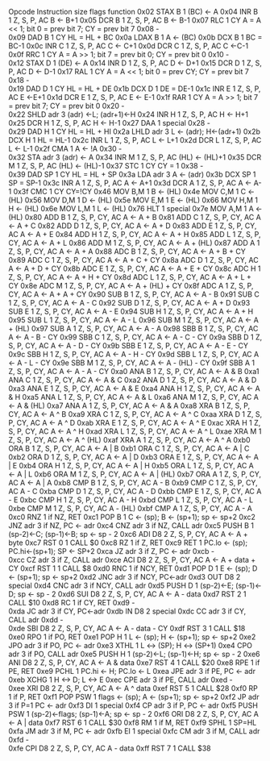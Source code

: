 
Opcode	Instruction	size	flags	function
0x02	STAX B	1		(BC) <- A
0x04	INR B	1	Z, S, P, AC	B <- B+1
0x05	DCR B	1	Z, S, P, AC	B <- B-1
0x07	RLC	1	CY	A = A << 1; bit 0 = prev bit 7; CY = prev bit 7
0x08	-			
0x09	DAD B	1	CY	HL = HL + BC
0x0a	LDAX B	1		A <- (BC)
0x0b	DCX B	1		BC = BC-1
0x0c	INR C	1	Z, S, P, AC	C <- C+1
0x0d	DCR C	1	Z, S, P, AC	C <-C-1
0x0f	RRC	1	CY	A = A >> 1; bit 7 = prev bit 0; CY = prev bit 0
0x10	-			
0x12	STAX D	1		(DE) <- A
0x14	INR D	1	Z, S, P, AC	D <- D+1
0x15	DCR D	1	Z, S, P, AC	D <- D-1
0x17	RAL	1	CY	A = A << 1; bit 0 = prev CY; CY = prev bit 7
0x18	-			
0x19	DAD D	1	CY	HL = HL + DE
0x1b	DCX D	1		DE = DE-1
0x1c	INR E	1	Z, S, P, AC	E <-E+1
0x1d	DCR E	1	Z, S, P, AC	E <- E-1
0x1f	RAR	1	CY	A = A >> 1; bit 7 = prev bit 7; CY = prev bit 0
0x20	-			
0x22	SHLD adr	3		(adr) <-L; (adr+1)<-H
0x24	INR H	1	Z, S, P, AC	H <- H+1
0x25	DCR H	1	Z, S, P, AC	H <- H-1
0x27	DAA	1		special
0x28	-			
0x29	DAD H	1	CY	HL = HL + HI
0x2a	LHLD adr	3		L <- (adr); H<-(adr+1)
0x2b	DCX H	1		HL = HL-1
0x2c	INR L	1	Z, S, P, AC	L <- L+1
0x2d	DCR L	1	Z, S, P, AC	L <- L-1
0x2f	CMA	1		A <- !A
0x30	-			
0x32	STA adr	3		(adr) <- A
0x34	INR M	1	Z, S, P, AC	(HL) <- (HL)+1
0x35	DCR M	1	Z, S, P, AC	(HL) <- (HL)-1
0x37	STC	1	CY	CY = 1
0x38	-			
0x39	DAD SP	1	CY	HL = HL + SP
0x3a	LDA adr	3		A <- (adr)
0x3b	DCX SP	1		SP = SP-1
0x3c	INR A	1	Z, S, P, AC	A <- A+1
0x3d	DCR A	1	Z, S, P, AC	A <- A-1
0x3f	CMC	1	CY	CY=!CY
0x46	MOV B,M	1		B <- (HL)
0x4e	MOV C,M	1		C <- (HL)
0x56	MOV D,M	1		D <- (HL)
0x5e	MOV E,M	1		E <- (HL)
0x66	MOV H,M	1		H <- (HL)
0x6e	MOV L,M	1		L <- (HL)
0x76	HLT	1		special
0x7e	MOV A,M	1		A <- (HL)
0x80	ADD B	1	Z, S, P, CY, AC	A <- A + B
0x81	ADD C	1	Z, S, P, CY, AC	A <- A + C
0x82	ADD D	1	Z, S, P, CY, AC	A <- A + D
0x83	ADD E	1	Z, S, P, CY, AC	A <- A + E
0x84	ADD H	1	Z, S, P, CY, AC	A <- A + H
0x85	ADD L	1	Z, S, P, CY, AC	A <- A + L
0x86	ADD M	1	Z, S, P, CY, AC	A <- A + (HL)
0x87	ADD A	1	Z, S, P, CY, AC	A <- A + A
0x88	ADC B	1	Z, S, P, CY, AC	A <- A + B + CY
0x89	ADC C	1	Z, S, P, CY, AC	A <- A + C + CY
0x8a	ADC D	1	Z, S, P, CY, AC	A <- A + D + CY
0x8b	ADC E	1	Z, S, P, CY, AC	A <- A + E + CY
0x8c	ADC H	1	Z, S, P, CY, AC	A <- A + H + CY
0x8d	ADC L	1	Z, S, P, CY, AC	A <- A + L + CY
0x8e	ADC M	1	Z, S, P, CY, AC	A <- A + (HL) + CY
0x8f	ADC A	1	Z, S, P, CY, AC	A <- A + A + CY
0x90	SUB B	1	Z, S, P, CY, AC	A <- A - B
0x91	SUB C	1	Z, S, P, CY, AC	A <- A - C
0x92	SUB D	1	Z, S, P, CY, AC	A <- A + D
0x93	SUB E	1	Z, S, P, CY, AC	A <- A - E
0x94	SUB H	1	Z, S, P, CY, AC	A <- A + H
0x95	SUB L	1	Z, S, P, CY, AC	A <- A - L
0x96	SUB M	1	Z, S, P, CY, AC	A <- A + (HL)
0x97	SUB A	1	Z, S, P, CY, AC	A <- A - A
0x98	SBB B	1	Z, S, P, CY, AC	A <- A - B - CY
0x99	SBB C	1	Z, S, P, CY, AC	A <- A - C - CY
0x9a	SBB D	1	Z, S, P, CY, AC	A <- A - D - CY
0x9b	SBB E	1	Z, S, P, CY, AC	A <- A - E - CY
0x9c	SBB H	1	Z, S, P, CY, AC	A <- A - H - CY
0x9d	SBB L	1	Z, S, P, CY, AC	A <- A - L - CY
0x9e	SBB M	1	Z, S, P, CY, AC	A <- A - (HL) - CY
0x9f	SBB A	1	Z, S, P, CY, AC	A <- A - A - CY
0xa0	ANA B	1	Z, S, P, CY, AC	A <- A & B
0xa1	ANA C	1	Z, S, P, CY, AC	A <- A & C
0xa2	ANA D	1	Z, S, P, CY, AC	A <- A & D
0xa3	ANA E	1	Z, S, P, CY, AC	A <- A & E
0xa4	ANA H	1	Z, S, P, CY, AC	A <- A & H
0xa5	ANA L	1	Z, S, P, CY, AC	A <- A & L
0xa6	ANA M	1	Z, S, P, CY, AC	A <- A & (HL)
0xa7	ANA A	1	Z, S, P, CY, AC	A <- A & A
0xa8	XRA B	1	Z, S, P, CY, AC	A <- A ^ B
0xa9	XRA C	1	Z, S, P, CY, AC	A <- A ^ C
0xaa	XRA D	1	Z, S, P, CY, AC	A <- A ^ D
0xab	XRA E	1	Z, S, P, CY, AC	A <- A ^ E
0xac	XRA H	1	Z, S, P, CY, AC	A <- A ^ H
0xad	XRA L	1	Z, S, P, CY, AC	A <- A ^ L
0xae	XRA M	1	Z, S, P, CY, AC	A <- A ^ (HL)
0xaf	XRA A	1	Z, S, P, CY, AC	A <- A ^ A
0xb0	ORA B	1	Z, S, P, CY, AC	A <- A | B
0xb1	ORA C	1	Z, S, P, CY, AC	A <- A | C
0xb2	ORA D	1	Z, S, P, CY, AC	A <- A | D
0xb3	ORA E	1	Z, S, P, CY, AC	A <- A | E
0xb4	ORA H	1	Z, S, P, CY, AC	A <- A | H
0xb5	ORA L	1	Z, S, P, CY, AC	A <- A | L
0xb6	ORA M	1	Z, S, P, CY, AC	A <- A | (HL)
0xb7	ORA A	1	Z, S, P, CY, AC	A <- A | A
0xb8	CMP B	1	Z, S, P, CY, AC	A - B
0xb9	CMP C	1	Z, S, P, CY, AC	A - C
0xba	CMP D	1	Z, S, P, CY, AC	A - D
0xbb	CMP E	1	Z, S, P, CY, AC	A - E
0xbc	CMP H	1	Z, S, P, CY, AC	A - H
0xbd	CMP L	1	Z, S, P, CY, AC	A - L
0xbe	CMP M	1	Z, S, P, CY, AC	A - (HL)
0xbf	CMP A	1	Z, S, P, CY, AC	A - A
0xc0	RNZ	1		if NZ, RET
0xc1	POP B	1		C <- (sp); B <- (sp+1); sp <- sp+2
0xc2	JNZ adr	3		if NZ, PC <- adr
0xc4	CNZ adr	3		if NZ, CALL adr
0xc5	PUSH B	1		(sp-2)<-C; (sp-1)<-B; sp <- sp - 2
0xc6	ADI D8	2	Z, S, P, CY, AC	A <- A + byte
0xc7	RST 0	1		CALL $0
0xc8	RZ	1		if Z, RET
0xc9	RET	1		PC.lo <- (sp); PC.hi<-(sp+1); SP <- SP+2
0xca	JZ adr	3		if Z, PC <- adr
0xcb	-			
0xcc	CZ adr	3		if Z, CALL adr
0xce	ACI D8	2	Z, S, P, CY, AC	A <- A + data + CY
0xcf	RST 1	1		CALL $8
0xd0	RNC	1		if NCY, RET
0xd1	POP D	1		E <- (sp); D <- (sp+1); sp <- sp+2
0xd2	JNC adr	3		if NCY, PC<-adr
0xd3	OUT D8	2		special
0xd4	CNC adr	3		if NCY, CALL adr
0xd5	PUSH D	1		(sp-2)<-E; (sp-1)<-D; sp <- sp - 2
0xd6	SUI D8	2	Z, S, P, CY, AC	A <- A - data
0xd7	RST 2	1		CALL $10
0xd8	RC	1		if CY, RET
0xd9	-			
0xda	JC adr	3		if CY, PC<-adr
0xdb	IN D8	2		special
0xdc	CC adr	3		if CY, CALL adr
0xdd	-			
0xde	SBI D8	2	Z, S, P, CY, AC	A <- A - data - CY
0xdf	RST 3	1		CALL $18
0xe0	RPO	1		if PO, RET
0xe1	POP H	1		L <- (sp); H <- (sp+1); sp <- sp+2
0xe2	JPO adr	3		if PO, PC <- adr
0xe3	XTHL	1		L <-> (SP); H <-> (SP+1)
0xe4	CPO adr	3		if PO, CALL adr
0xe5	PUSH H	1		(sp-2)<-L; (sp-1)<-H; sp <- sp - 2
0xe6	ANI D8	2	Z, S, P, CY, AC	A <- A & data
0xe7	RST 4	1		CALL $20
0xe8	RPE	1		if PE, RET
0xe9	PCHL	1		PC.hi <- H; PC.lo <- L
0xea	JPE adr	3		if PE, PC <- adr
0xeb	XCHG	1		H <-> D; L <-> E
0xec	CPE adr	3		if PE, CALL adr
0xed	-			
0xee	XRI D8	2	Z, S, P, CY, AC	A <- A ^ data
0xef	RST 5	1		CALL $28
0xf0	RP	1		if P, RET
0xf1	POP PSW	1		flags <- (sp); A <- (sp+1); sp <- sp+2
0xf2	JP adr	3		if P=1 PC <- adr
0xf3	DI	1		special
0xf4	CP adr	3		if P, PC <- adr
0xf5	PUSH PSW	1		(sp-2)<-flags; (sp-1)<-A; sp <- sp - 2
0xf6	ORI D8	2	Z, S, P, CY, AC	A <- A | data
0xf7	RST 6	1		CALL $30
0xf8	RM	1		if M, RET
0xf9	SPHL	1		SP=HL
0xfa	JM adr	3		if M, PC <- adr
0xfb	EI	1		special
0xfc	CM adr	3		if M, CALL adr
0xfd	-			
0xfe	CPI D8	2	Z, S, P, CY, AC	A - data
0xff	RST 7	1		CALL $38